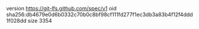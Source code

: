 version https://git-lfs.github.com/spec/v1
oid sha256:db4679e0d6b0332c70b0c8bf98cf111fd277f1ec3db3a83b4f12f4ddd1f028dd
size 3354
